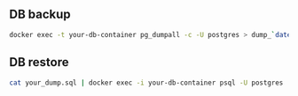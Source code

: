 
## DB backup
```bash
docker exec -t your-db-container pg_dumpall -c -U postgres > dump_`date +%d-%m-%Y"_"%H_%M_%S`.sql
```

## DB restore

```bash
cat your_dump.sql | docker exec -i your-db-container psql -U postgres
```